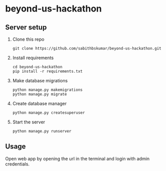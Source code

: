 # beyond-us-hackathon

## Server setup

1. Clone this repo
   ```console
   git clone https://github.com/sabithbskumar/beyond-us-hackathon.git
   ```
2. Install requirements
   ```console
   cd beyond-us-hackathon
   pip install -r requirements.txt
   ```
3. Make database migrations
   ```console
   python manage.py makemigrations
   python manage.py migrate
   ```
4. Create database manager
   ```console
   python manage.py createsuperuser
   ```
5. Start the server
   ```console
   python manage.py runserver
   ```

## Usage
Open web app by opening the url in the terminal and login with admin credentials.
